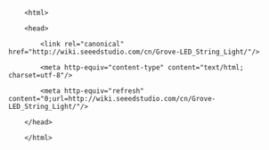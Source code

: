 <!DOCTYPE html>
        <html>
        <head>
            <link rel="canonical" href="http://wiki.seeedstudio.com/cn/Grove-LED_String_Light/"/>
            <meta http-equiv="content-type" content="text/html; charset=utf-8"/>
            <meta http-equiv="refresh" content="0;url=http://wiki.seeedstudio.com/cn/Grove-LED_String_Light/"/>
        </head>
        </html>